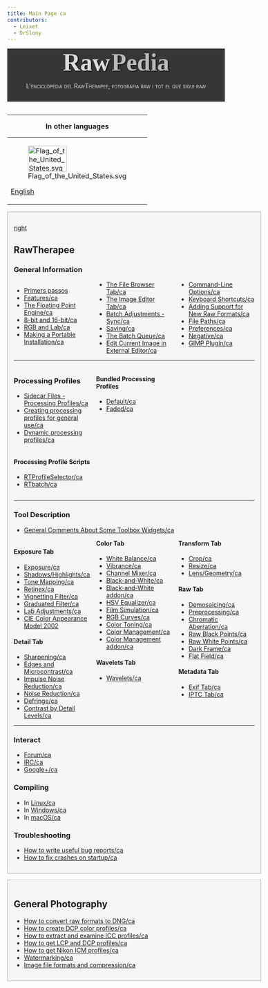 ```yaml
---
title: Main Page ca
contributors:
  - Leixet
  - DrSlony
---
```


<div style="text-align: center; padding-bottom: 1em; margin-bottom: 1em; background-color: #363636; color: #DDDDDD;">

<span style="font-family: serif; font-size: 4em; font-weight: bold; text-shadow: 2px 2px 2px #161616;">Raw</span>
<span style="font-family: serif; font-size: 4em; font-weight: bold; text-shadow: 2px 2px 2px #161616; color: #BBBBBB">Pedia</span>

<span style="font-variant: small-caps;">L'enciclopèdia del RawTherapee,
fotografia raw i tot el que sigui raw</span>

</div>
<div style="float: left; clear: right">

<table>
<thead>
<tr class="header">
<th style="padding: 0 1em;"><p>In other languages</p></th>
</tr>
</thead>
<tbody>
<tr class="odd">
<td><figure>
<img src="/images/Flag_of_the_United_States.svg"
title="Flag_of_the_United_States.svg" width="90" height="60" />
<figcaption>Flag_of_the_United_States.svg</figcaption>
</figure>
<p><a href="Main_Page" title="wikilink">English</a></p></td>
</tr>
</tbody>
</table>

  

<div style="background-color: #f6f6f6; border: 1px solid #aaa; padding: 1em; margin-bottom: 1em;">

[right](image:rawtherapee_rawpedia_header1_h300.jpg)

## RawTherapee

### General Information

<div style="column-count:3;-moz-column-count:3;-webkit-column-count:3;">

- [Primers passos](getting_started/ca)
- [Features/ca](features/ca)
- [The Floating Point
  Engine/ca](The_Floating_Point_Engine/ca.md)
- [8-bit and 16-bit/ca](8-bit_and_16-bit/ca)
- [RGB and Lab/ca](rgb_and_lab/ca)
- [Making a Portable
  Installation/ca](Making_a_Portable_Installation/ca.md)
- [The File Browser Tab/ca](the_file_browser_tab/ca)
- [The Image Editor Tab/ca](the_image_editor_tab/ca)
- [Batch Adjustments - Sync/ca](batch_adjustments_-_sync/ca)
- [Saving/ca](saving/ca)
- [The Batch Queue/ca](the_batch_queue/ca)
- [Edit Current Image in External
  Editor/ca](Edit_Current_Image_in_External_Editor/ca.md)
- [Command-Line Options/ca](command-line_options/ca)
- [Keyboard Shortcuts/ca](keyboard_shortcuts/ca)
- [Adding Support for New Raw
  Formats/ca](Adding_Support_for_New_Raw_Formats/ca.md)
- [File Paths/ca](file_paths/ca)
- [Preferences/ca](preferences/ca)
- [Negative/ca](negative/ca)
- [GIMP Plugin/ca](gimp_plugin/ca)

</div>
<hr />
<div style="column-count:3;-moz-column-count:3;-webkit-column-count:3;">
<div style="display: inline-block; width: 100%;">

### Processing Profiles

- [Sidecar Files - Processing
  Profiles/ca](Sidecar_Files_-_Processing_Profiles/ca.md)
- [Creating processing profiles for general
  use/ca](Creating_processing_profiles_for_general_use/ca.md)
- [Dynamic processing
  profiles/ca](Dynamic_processing_profiles/ca.md)

</div>
<div style="display: inline-block; width: 100%;">

#### Processing Profile Scripts

- [RTProfileSelector/ca](rtprofileselector/ca)
- [RTbatch/ca](rtbatch/ca)

</div>
<div style="display: inline-block; width: 100%;">

#### Bundled Processing Profiles

- [Default/ca](default/ca)
- [Faded/ca](faded/ca)

</div>
</div>
<hr />

### Tool Description

- [General Comments About Some Toolbox
  Widgets/ca](General_Comments_About_Some_Toolbox_Widgets/ca.md)

<div style="column-count:3;-moz-column-count:3;-webkit-column-count:3;">
<div style="break-inside: avoid-column; -webkit-column-break-inside: avoid;">

#### Exposure Tab

- [Exposure/ca](exposure/ca)
- [Shadows/Highlights/ca](shadows/highlights/ca)
- [Tone Mapping/ca](tone_mapping/ca)
- [Retinex/ca](retinex/ca)
- [Vignetting Filter/ca](vignetting_filter/ca)
- [Graduated Filter/ca](graduated_filter/ca)
- [Lab Adjustments/ca](lab_adjustments/ca)
- [CIE Color Appearance Model 2002](ciecam02/ca)

</div>
<div style="break-inside: avoid-column; -webkit-column-break-inside: avoid;">

#### Detail Tab

- [Sharpening/ca](sharpening/ca)
- [Edges and Microcontrast/ca](edges_and_microcontrast/ca)
- [Impulse Noise Reduction/ca](impulse_noise_reduction/ca)
- [Noise Reduction/ca](noise_reduction/ca)
- [Defringe/ca](defringe/ca)
- [Contrast by Detail
  Levels/ca](Contrast_by_Detail_Levels/ca.md)

</div>
<div style="break-inside: avoid-column; -webkit-column-break-inside: avoid;">

#### Color Tab

- [White Balance/ca](white_balance/ca)
- [Vibrance/ca](vibrance/ca)
- [Channel Mixer/ca](channel_mixer/ca)
- [Black-and-White/ca](black-and-white/ca)
- [Black-and-White addon/ca](black-and-white_addon/ca)
- [HSV Equalizer/ca](hsv_equalizer/ca)
- [Film Simulation/ca](film_simulation/ca)
- [RGB Curves/ca](rgb_curves/ca)
- [Color Toning/ca](color_toning/ca)
- [Color Management/ca](color_management/ca)
- [Color Management addon/ca](color_management_addon/ca)

</div>
<div style="break-inside: avoid-column; -webkit-column-break-inside: avoid;">

#### Wavelets Tab

- [Wavelets/ca](wavelets/ca)

</div>
<div style="break-inside: avoid-column; -webkit-column-break-inside: avoid;">

#### Transform Tab

- [Crop/ca](crop/ca)
- [Resize/ca](resize/ca)
- [Lens/Geometry/ca](lens/geometry/ca)

</div>
<div style="break-inside: avoid-column; -webkit-column-break-inside: avoid;">

#### Raw Tab

- [Demosaicing/ca](demosaicing/ca)
- [Preprocessing/ca](preprocessing/ca)
- [Chromatic Aberration/ca](chromatic_aberration/ca)
- [Raw Black Points/ca](raw_black_points/ca)
- [Raw White Points/ca](raw_white_points/ca)
- [Dark Frame/ca](dark_frame/ca)
- [Flat Field/ca](flat_field/ca)

</div>
<div style="break-inside: avoid-column; -webkit-column-break-inside: avoid;">

#### Metadata Tab

- [Exif Tab/ca](exif_tab/ca)
- [IPTC Tab/ca](iptc_tab/ca)

</div>
</div>
<hr />

### Interact

- [Forum/ca](forum/ca)
- [IRC/ca](irc/ca)
- [Google+/ca](google+/ca)

### Compiling

- In [Linux/ca](linux/ca)
- In [Windows/ca](windows/ca)
- In [macOS/ca](macos/ca)

### Troubleshooting

- [How to write useful bug
  reports/ca](How_to_write_useful_bug_reports/ca.md)
- [How to fix crashes on
  startup/ca](How_to_fix_crashes_on_startup/ca.md)

</div>
<div style="background-color: #f6f6f6; border: 1px solid #aaa; padding: 1em; margin-bottom: 1em;">

## General Photography

- [How to convert raw formats to
  DNG/ca](How_to_convert_raw_formats_to_DNG/ca.md)
- [How to create DCP color
  profiles/ca](How_to_create_DCP_color_profiles/ca.md)
- [How to extract and examine ICC
  profiles/ca](How_to_extract_and_examine_ICC_profiles/ca.md)
- [How to get LCP and DCP
  profiles/ca](How_to_get_LCP_and_DCP_profiles/ca.md)
- [How to get Nikon ICM
  profiles/ca](How_to_get_Nikon_ICM_profiles/ca.md)
- [Watermarking/ca](watermarking/ca)
- [Image file formats and
  compression/ca](Image_file_formats_and_compression/ca.md)

</div>
